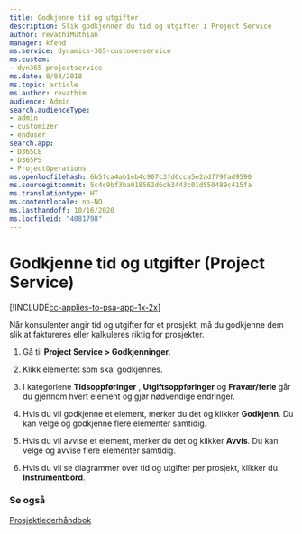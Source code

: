 ```yaml
---
title: Godkjenne tid og utgifter
description: Slik godkjenner du tid og utgifter i Project Service
author: revathiMuthiah
manager: kfend
ms.service: dynamics-365-customerservice
ms.custom:
- dyn365-projectservice
ms.date: 8/03/2018
ms.topic: article
ms.author: revathim
audience: Admin
search.audienceType:
- admin
- customizer
- enduser
search.app:
- D365CE
- D365PS
- ProjectOperations
ms.openlocfilehash: 6b5fca4ab1eb4c907c3fd6cca5e2adf79fad9590
ms.sourcegitcommit: 5c4c9bf3ba018562d6cb3443c01d550489c415fa
ms.translationtype: HT
ms.contentlocale: nb-NO
ms.lasthandoff: 10/16/2020
ms.locfileid: "4081798"
---
```

# <a name="approve-time-and-expenses-project-service"></a>Godkjenne tid og utgifter (Project Service)

[!INCLUDE[cc-applies-to-psa-app-1x-2x](../includes/cc-applies-to-psa-app-1x-2x.md)]

Når konsulenter angir tid og utgifter for et prosjekt, må du godkjenne dem slik at faktureres eller kalkuleres riktig for prosjekter.  
  
1.  Gå til **Project Service > Godkjenninger**.  
  
2.  Klikk elementet som skal godkjennes.  
  
3.  I kategoriene **Tidsoppføringer** , **Utgiftsoppføringer** og **Fravær/ferie** går du gjennom hvert element og gjør nødvendige endringer.  
  
4.  Hvis du vil godkjenne et element, merker du det og klikker **Godkjenn**. Du kan velge og godkjenne flere elementer samtidig.  
  
5.  Hvis du vil avvise et element, merker du det og klikker **Avvis**. Du kan velge og avvise flere elementer samtidig.  
  
6.  Hvis du vil se diagrammer over tid og utgifter per prosjekt, klikker du **Instrumentbord**.  
  
### <a name="see-also"></a>Se også  
 [Prosjektlederhåndbok](../psa/project-manager-guide.md)
